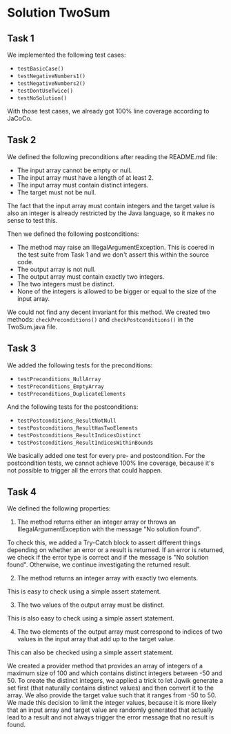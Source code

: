 # Solution TwoSum

## Task 1
We implemented the following test cases:
- `testBasicCase()`
- `testNegativeNumbers1()`
- `testNegativeNumbers2()`
- `testDontUseTwice()`
- `testNoSolution()`

With those test cases, we already got 100% line coverage according to JaCoCo.

## Task 2
We defined the following preconditions after reading the README.md file:
- The input array cannot be empty or null.
- The input array must have a length of at least 2.
- The input array must contain distinct integers.
- The target must not be null.

The fact that the input array must contain integers and the target value is also an integer is already restricted by the Java language, so it makes no sense to test this.

Then we defined the following postconditions:
- The method may raise an IllegalArgumentException. This is coered in the test suite from Task 1 and we don't assert this within the source code.
- The output array is not null.
- The output array must contain exactly two integers.
- The two integers must be distinct.
- None of the integers is allowed to be bigger or equal to the size of the input array.

We could not find any decent invariant for this method.
We created two methods: `checkPreconditions()` and `checkPostconditions()` in the TwoSum.java file.

## Task 3

We added the following tests for the preconditions:
- `testPreconditions_NullArray`
- `testPreconditions_EmptyArray`
- `testPreconditions_DuplicateElements`

And the following tests for the postconditions:
- `testPostconditions_ResultNotNull`
- `testPostconditions_ResultHasTwoElements`
- `testPostconditions_ResultIndicesDistinct`
- `testPostconditions_ResultIndicesWithinBounds`

We basically added one test for every pre- and postcondition. For the postcondition tests, we cannot achieve 100% line coverage, because it's not possible to trigger all the errors that could happen.

## Task 4

We defined the following properties:
1) The method returns either an integer array or throws an IllegalArgumentException with the message "No solution found".

To check this, we added a Try-Catch block to assert different things depending on whether an error or a result is returned.
If an error is returned, we check if the error type is correct and if the message is "No solution found". Otherwise, we continue investigating the returned result.

2) The method returns an integer array with exactly two elements.

This is easy to check using a simple assert statement.

3) The two values of the output array must be distinct.

This is also easy to check using a simple assert statement.

4) The two elements of the output array must correspond to indices of two values in the input array that add up to the target value.

This can also be checked using a simple assert statement.

We created a provider method that provides an array of integers of a maximum size of 100 and which contains distinct integers between -50 and 50. To create the distinct integers, we applied a trick to let Jqwik generate a set first (that naturally contains distinct values) and then convert it to the array. We also provide the target value such that it ranges from -50 to 50. We made this decision to limit the integer values, because it is more likely that an input array and target value are randomly generated that actually lead to a result and not always trigger the error message that no result is found.



